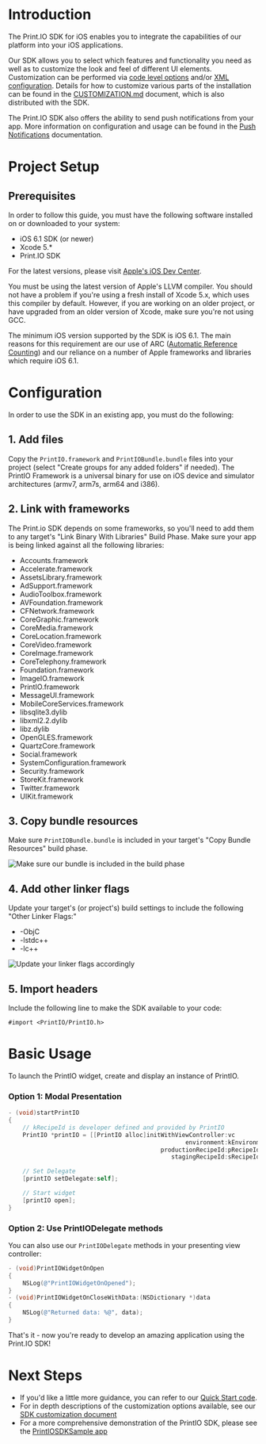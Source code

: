 # Introduction

The Print.IO SDK for iOS enables you to integrate the capabilities of our platform into your iOS applications.

Our SDK allows you to select which features and functionality you need as well as to customize the look and feel of different UI elements. Customization can be performed via [code level options](https://github.com/printdotio/printio-ios-sdk/blob/gh-pages/ios_sdk_customization.md) and/or [XML configuration](https://github.com/printdotio/printio-ios-sdk/blob/master/customization.xml.md). Details for how to customize various parts of the installation can be found in the [CUSTOMIZATION.md](https://github.com/printdotio/printio-ios-sdk/blob/master/CUSTOMIZATION.md) document, which is also distributed with the SDK.

The Print.IO SDK also offers the ability to send push notifications from your app. More information on configuration and usage can be found in the [Push Notifications](https://github.com/printdotio/printio-ios-sdk/blob/master/PUSH_NOTIFICATIONS.md) documentation.

# Project Setup

## Prerequisites

In order to follow this guide, you must have the following software installed on or downloaded to your system:

- iOS 6.1 SDK (or newer)
- Xcode 5.*
- Print.IO SDK

For the latest versions, please visit [Apple's iOS Dev Center](http://developer.apple.com/devcenter/ios/).

You must be using the latest version of Apple's LLVM compiler. You should not have a problem if you're using a fresh install of Xcode 5.x, which uses this compiler by default. However, if you are working on an older project, or have upgraded from an older version of Xcode, make sure you're not using GCC.

The minimum iOS version supported by the SDK is iOS 6.1. The main reasons for this requirement are our use of ARC ([Automatic Reference Counting](http://developer.apple.com/library/ios/#releasenotes/ObjectiveC/RN-TransitioningToARC/Introduction/Introduction.html)) and our reliance on a number of Apple frameworks and libraries which require iOS 6.1.


# Configuration

In order to use the SDK in an existing app, you must do the following:

## 1. Add files

Copy the `PrintIO.framework` and `PrintIOBundle.bundle` files into your project (select "Create groups for any added folders" if needed). The PrintIO Framework is a universal binary for use on iOS device and simulator architectures (armv7, arm7s, arm64 and i386).

## 2. Link with frameworks

The Print.io SDK depends on some frameworks, so you'll need to add them to any target's "Link Binary With Libraries" Build Phase.  Make sure your app is being linked against all the following libraries:

- Accounts.framework
- Accelerate.framework
- AssetsLibrary.framework
- AdSupport.framework
- AudioToolbox.framework
- AVFoundation.framework
- CFNetwork.framework
- CoreGraphic.framework
- CoreMedia.framework
- CoreLocation.framework
- CoreVideo.framework
- CoreImage.framework
- CoreTelephony.framework
- Foundation.framework
- ImageIO.framework
- PrintIO.framework
- MessageUI.framework
- MobileCoreServices.framework
- libsqlite3.dylib
- libxml2.2.dylib
- libz.dylib
- OpenGLES.framework
- QuartzCore.framework
- Social.framework
- SystemConfiguration.framework
- Security.framework
- StoreKit.framework
- Twitter.framework
- UIKit.framework


## 3. Copy bundle resources

Make sure `PrintIOBundle.bundle` is included in your target's "Copy Bundle Resources" build phase.

![Make sure our bundle is included in the build phase](https://github.com/printdotio/printio-ios-sdk/blob/gh-pages/images/screenshot_copy_bundle_resources.png?raw=true)


## 4. Add other linker flags

Update your target's (or project's) build settings to include the following "Other Linker Flags:"

- -ObjC
- -lstdc++
- -lc++

![Update your linker flags accordingly](https://github.com/printdotio/printio-ios-sdk/blob/gh-pages/images/screenshot_linker_flags.png?raw=true)


## 5. Import headers

Include the following line to make the SDK available to your code:

    #import <PrintIO/PrintIO.h>


# Basic Usage

To launch the PrintIO widget, create and display an instance of PrintIO.

### Option 1: Modal Presentation

``` Objective-C
- (void)startPrintIO
{
    // kRecipeId is developer defined and provided by PrintIO
    PrintIO *printIO = [[PrintIO alloc]initWithViewController:vc
                                                  environment:kEnvironment
                                           productionRecipeId:pRecipeId
                                              stagingRecipeId:sRecipeId];

    // Set Delegate
    [printIO setDelegate:self];

    // Start widget
    [printIO open];
}
```


### Option 2: Use PrintIODelegate methods

You can also use our ```PrintIODelegate``` methods in your presenting view controller:

``` Objective-C
- (void)PrintIOWidgetOnOpen
{
    NSLog(@"PrintIOWidgetOnOpened");
}
- (void)PrintIOWidgetOnCloseWithData:(NSDictionary *)data
{
    NSLog(@"Returned data: %@", data);
}
```

That's it - now you're ready to develop an amazing application using the Print.IO SDK!

# Next Steps

- If you'd like a little more guidance, you can refer to our [Quick Start code](https://github.com/printdotio/printio-ios-sdk/blob/gh-pages/quick_start.md).
- For in depth descriptions of the customization options available, see our [SDK customization document](https://github.com/printdotio/printio-ios-sdk/blob/gh-pages/ios_sdk_customization.md)
- For a more comprehensive demonstration of the PrintIO SDK, please see the [PrintIOSDKSample app](https://github.com/printdotio/printio-ios-example)
